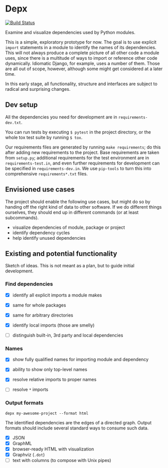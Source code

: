 # Depx

[![Build Status](https://api.travis-ci.org/tilboerner/depx.svg?branch=master)](https://travis-ci.org/tilboerner/depx)


Examine and visualize dependencies used by Python modules.

This is a simple, exploratory prototype for now. The goal is to use explicit
`import` statements in a module to identify the names of its dependencies. This
will not always produce a complete picture of all other code a module uses,
since there is a multitude of ways to import or reference other code
dynamically. Idiomatic Django, for example, uses a number of them. Those are
all out of scope, however, although some might get considered at a later time.

In this early stage, all functionality, structure and interfaces are subject to
radical and surprising changes.


## Dev setup

All the dependencies you need for development are in `requirements-dev.txt`.

You can run tests by executing `$ pytest` in the project directory, or the
whole tox test suite by running `$ tox`.

Our requirements files are generated by running `make requirements`; do this
after adding new requirements to the project. Base requirements are taken from
`setup.py`; additional requirements for the test environment are in
`requirements-test.in`, and even further requirements for development can be
specified in `requirements-dev.in`. We use `pip-tools` to turn this into
comprehensive `requirements*.txt` files.


## Envisioned use cases

The project should enable the following use cases, but might do so by handing
off the right kind of data to other software. If we do different things
ourselves, they should end up in different commands (or at least subcommands).

* visualize dependencies of module, package or project
* identify dependency cycles
* help identify unused dependencies


## Existing and potential functionality

Sketch of ideas. This is not meant as a plan, but to guide initial development.

### Find dependencies

- [x] identify all explicit imports a module makes
- [x] same for whole packages
- [x] same for arbitrary directories
- [x] identify local imports (those are smelly)
- [ ] distinguish built-in, 3rd party and local dependencies


### Names

- [x] show fully qualified names for importing module and dependency
- [x] ability to show only top-level names
- [x] resolve relative imports to proper names
- [ ] resolve `*` imports


### Output formats

    depx my-awesome-project --format html

The identified dependencies are the edges of a directed graph. Output formats
should include several standard ways to consume such data.

- [x] JSON
- [x] GraphML
- [x] browser-ready HTML with visualization
- [x] Graphviz (`.dot`)
- [ ] text with columns (to compose with Unix pipes)
